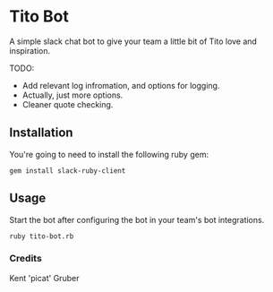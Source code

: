 # Tito Bot

A simple slack chat bot to give your team a little bit of Tito love and inspiration.

TODO: 
* Add relevant log infromation, and options for logging.
* Actually, just more options. 
* Cleaner quote checking.

## Installation
You're going to need to install the following ruby gem:
                                                                     
`gem install slack-ruby-client`

## Usage
Start the bot after configuring the bot in your team's bot integrations.

`ruby tito-bot.rb`

### Credits
Kent 'picat' Gruber
